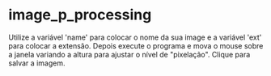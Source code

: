 # image_p_processing

Utilize a variável 'name' para colocar o nome da sua image e a variável 'ext' para colocar a extensão. Depois execute o programa e mova o mouse sobre a janela variando a altura para ajustar o nível de "pixelação". Clique para salvar a imagem.

